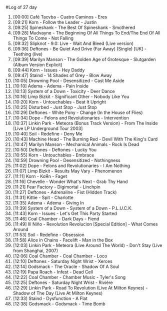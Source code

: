 #Log of 27 day

1. [00:00] Café Tacvba - Cuatro Caminos - Eres
1. [09:21] Korn - Follow the Leader - Justin
1. [09:25] Spineshank - The Best Of Spineshank - Smothered
1. [09:28] Mudvayne - The Beginning Of All Things To End/The End Of All Things To Come - Not Falling
1. [09:32] Slipknot - 9.0: Live - Wait And Bleed (Live version)
1. [09:36] Deftones - Be Quiet And Drive (Far Away) (Single) [UK] - Teething (live)
1. [09:39] Marilyn Manson - The Golden Age of Grotesque - Slutgarden (Album Version Explicit)
1. [09:44] Korn - Issues - Hey Daddy
1. [09:47] Staind - 14 Shades of Grey - Blow Away
1. [10:05] Drowning Pool - Desensitized - Cast Me Aside
1. [10:10] Adema - Adema - Pain Inside
1. [10:13] System of a Down - Toxicity - Deer Dance
1. [10:16] Limp Bizkit - Significant Other - Nobody Like You
1. [10:20] Korn - Untouchables - Beat It Upright
1. [10:25] Disturbed - Just Stop - Just Stop
1. [10:29] Deftones - White Pony - Change (In the House of Flies)
1. [10:34] Dope - Felons and Revolutionaries - Intervention
1. [10:37] Linkin Park - Meteora (Bonus Track Version) - From The Inside [Live LP Underground Tour 2003]
1. [10:40] Soil - Redefine - Deny Me
1. [10:43] Machine Head - The Burning Red - Devil With The King's Card
1. [10:47] Marilyn Manson - Mechanical Animals - Rock Is Dead
1. [10:50] Deftones - Deftones - Lucky You
1. [10:55] Korn - Untouchables - Embrace
1. [10:59] Drowning Pool - Desensitized - Nothingness
1. [11:02] Dope - Felons and Revolutionaries - I Am Nothing
1. [11:07] Limp Bizkit - Results May Vary - Phenomenon
1. [11:11] Korn - KoЯn - Faget
1. [11:16] Chevelle - Wonder What's Next - Grab Thy Hand
1. [11:21] Fear Factory - Digimortal - Linchpin
1. [11:27] Deftones - Adrenaline - Fist (Hidden Track)
1. [11:31] Kittie - Spit - Charlotte
1. [11:35] Adema - Adema - Giving In
1. [11:39] System of a Down - System of a Down - P.L.U.C.K.
1. [11:43] Korn - Issues - Let's Get This Party Started
1. [11:46] Coal Chamber - Dark Days - Fiend
1. [11:49] Ill Niño - Revolution Revolucion [Special Edition] - What Comes Around
1. [11:53] Soil - Redefine - Obsession
1. [11:58] Alice in Chains - Facelift - Man in the Box
1. [12:03] Linkin Park - Meteora (Live Around The World) - Don't Stay (Live from Shanghai, 2007)
1. [12:06] Coal Chamber - Coal Chamber - Loco
1. [12:10] Deftones - Saturday Night Wrist - Xerces
1. [12:14] Godsmack - The Oracle - Shadow Of A Soul
1. [12:19] Papa Roach - Infest - Dead Cell
1. [12:22] Coal Chamber - Chamber Music - Tyler's Song
1. [12:25] Deftones - Saturday Night Wrist - Rivière
1. [12:29] Linkin Park - Road To Revolution (Live At Milton Keynes) - Shadow of The Day (Live At Milton Keynes)
1. [12:33] Staind - Dysfunction - A Flat
1. [12:38] Godsmack - Godsmack - Time Bomb
